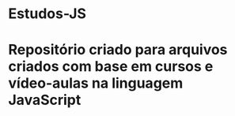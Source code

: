 # Estudos-JS
# Repositório criado para arquivos criados com base em cursos e vídeo-aulas na linguagem JavaScript
